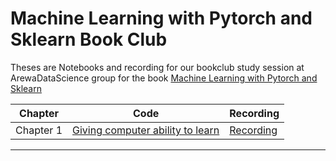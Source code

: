 # Machine Learning with Pytorch and Sklearn Book Club

Theses are Notebooks and recording for our bookclub study session at ArewaDataScience group for the book [Machine Learning with Pytorch and Sklearn](http://https://www.amazon.com/Machine-Learning-PyTorch-Scikit-Learn-learning-ebook/dp/B09NW48MR1) 



| Chapter  |         Code |   Recording   |
| ------------- | ------------- | ------------- |
| Chapter 1  | [Giving computer ability to learn](https://github.com/shmuhammad2004/ml-with-Pytorch-and-Sklearn/blob/main/chapters/ch01/ch01.ipynb) | [Recording](https://www.youtube.com/watch?v=RgQSa1PRu00) 
****

